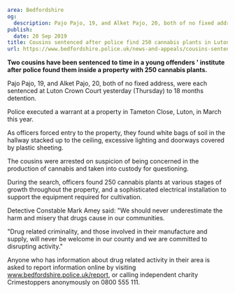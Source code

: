 ```yaml
area: Bedfordshire
og:
  description: Pajo Pajo, 19, and Alket Pajo, 20, both of no fixed address, were each sentenced to 18 months detention.
publish:
  date: 20 Sep 2019
title: Cousins sentenced after police find 250 cannabis plants in Luton house
url: https://www.bedfordshire.police.uk/news-and-appeals/cousins-sentenced-cannabis-sep2019
```

**Two cousins have been sentenced to time in a young offenders ' institute after police found them inside a property with 250 cannabis plants.**

Pajo Pajo, 19, and Alket Pajo, 20, both of no fixed address, were each sentenced at Luton Crown Court yesterday (Thursday) to 18 months detention.

Police executed a warrant at a property in Tameton Close, Luton, in March this year.

As officers forced entry to the property, they found white bags of soil in the hallway stacked up to the ceiling, excessive lighting and doorways covered by plastic sheeting.

The cousins were arrested on suspicion of being concerned in the production of cannabis and taken into custody for questioning.

During the search, officers found 250 cannabis plants at various stages of growth throughout the property, and a sophisticated electrical installation to support the equipment required for cultivation.

Detective Constable Mark Amey said: "We should never underestimate the harm and misery that drugs cause in our communities.

"Drug related criminality, and those involved in their manufacture and supply, will never be welcome in our county and we are committed to disrupting activity."

Anyone who has information about drug related activity in their area is asked to report information online by visiting www.bedfordshire.police.uk/report, or calling independent charity Crimestoppers anonymously on 0800 555 111.
